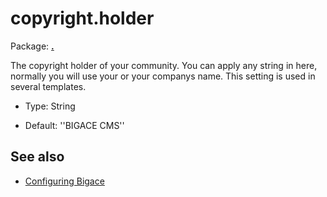 # copyright.holder

Package: **[.](.)**

The copyright holder of your community. You can apply any string in here, normally you will use your or your companys name. This setting is used in several templates.


*  Type: String

*  Default: ''BIGACE CMS''

## See also


*  [Configuring Bigace](manual/configurations)


